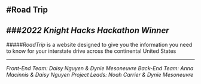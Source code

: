 #Road Trip
---
###*2022 Knight Hacks Hackathon Winner*
---
#####*RoadTrip* is a website designed to give you the information you need to know for your interstate drive across the continental United States

---

*Front-End Team: Daisy Nguyen & Dynie Mesoneuvre
Back-End Team: Anna Macinnis & Daisy Nguyen
Project Leads: Noah Carrier & Dynie Mesoneuvre*

